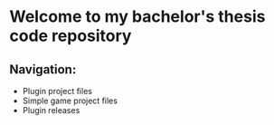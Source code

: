 # Welcome to my bachelor's thesis code repository

## Navigation:
 - Plugin project files
 - Simple game project files
 - Plugin releases